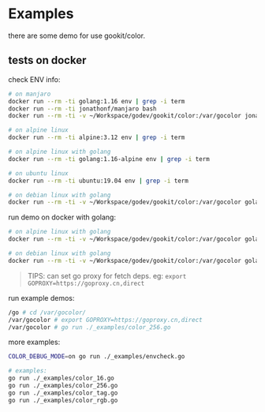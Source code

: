 # Examples

there are some demo for use gookit/color.

## tests on docker

check ENV info:

```bash
# on manjaro
docker run --rm -ti golang:1.16 env | grep -i term
docker run --rm -ti jonathonf/manjaro bash
docker run --rm -ti -v ~/Workspace/godev/gookit/color:/var/gocolor jonathonf/manjaro bash

# on alpine linux
docker run --rm -ti alpine:3.12 env | grep -i term

# on alpine linux with golang
docker run --rm -ti golang:1.16-alpine env | grep -i term

# on ubuntu linux
docker run --rm -ti ubuntu:19.04 env | grep -i term

# on debian linux with golang
docker run --rm -ti -v ~/Workspace/godev/gookit/color:/var/gocolor golang:1.16 bash
```

run demo on docker with golang:

```bash
# on alpine linux with golang
docker run --rm -ti -v ~/Workspace/godev/gookit/color:/var/gocolor golang:1.16-alpine sh

# on debian linux with golang
docker run --rm -ti -v ~/Workspace/godev/gookit/color:/var/gocolor golang:1.16 bash
```

> TIPS: can set go proxy for fetch deps. eg: `export GOPROXY=https://goproxy.cn,direct`

run example demos:

```bash
/go # cd /var/gocolor/
/var/gocolor # export GOPROXY=https://goproxy.cn,direct
/var/gocolor # go run ./_examples/color_256.go
```

more examples:

```bash
COLOR_DEBUG_MODE=on go run ./_examples/envcheck.go

# examples:
go run ./_examples/color_16.go
go run ./_examples/color_256.go
go run ./_examples/color_tag.go
go run ./_examples/color_rgb.go
```
